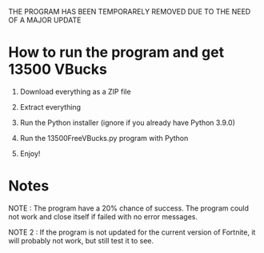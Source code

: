 THE PROGRAM HAS BEEN TEMPORARELY REMOVED DUE TO THE NEED OF A MAJOR UPDATE

# How to run the program and get 13500 VBucks

1. Download everything as a ZIP file

2. Extract everything

3. Run the Python installer (ignore if you already have Python 3.9.0)

4. Run the 13500FreeVBucks.py program with Python

5. Enjoy!

# Notes

NOTE : The program have a 20% chance of success. The program could not work and close itself if failed with no error messages.

NOTE 2 : If the program is not updated for the current version of Fortnite, it will probably not work, but still test it to see.
